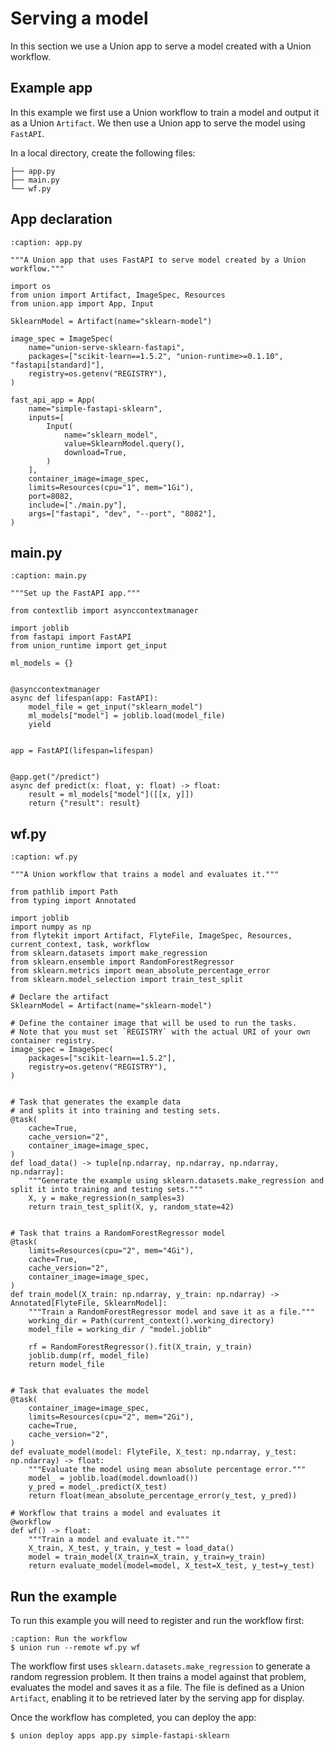 # Serving a model

In this section we use a Union app to serve a model created with a Union workflow.

## Example app

In this example we first use a Union workflow to train a model and output it as a Union `Artifact`.
We then use a Union app to serve the model using `FastAPI`.

In a local directory, create the following files:

```{code-block} shell
├── app.py
├── main.py
└── wf.py
```

## App declaration

```{code-block} python
:caption: app.py

"""A Union app that uses FastAPI to serve model created by a Union workflow."""

import os
from union import Artifact, ImageSpec, Resources
from union.app import App, Input

SklearnModel = Artifact(name="sklearn-model")

image_spec = ImageSpec(
    name="union-serve-sklearn-fastapi",
    packages=["scikit-learn==1.5.2", "union-runtime>=0.1.10", "fastapi[standard]"],
    registry=os.getenv("REGISTRY"),
)

fast_api_app = App(
    name="simple-fastapi-sklearn",
    inputs=[
        Input(
            name="sklearn_model",
            value=SklearnModel.query(),
            download=True,
        )
    ],
    container_image=image_spec,
    limits=Resources(cpu="1", mem="1Gi"),
    port=8082,
    include=["./main.py"],
    args=["fastapi", "dev", "--port", "8082"],
)
```

## main.py

```{code-block} python
:caption: main.py

"""Set up the FastAPI app."""

from contextlib import asynccontextmanager

import joblib
from fastapi import FastAPI
from union_runtime import get_input

ml_models = {}


@asynccontextmanager
async def lifespan(app: FastAPI):
    model_file = get_input("sklearn_model")
    ml_models["model"] = joblib.load(model_file)
    yield


app = FastAPI(lifespan=lifespan)


@app.get("/predict")
async def predict(x: float, y: float) -> float:
    result = ml_models["model"]([[x, y]])
    return {"result": result}
```

## wf.py

```{code-block} python
:caption: wf.py

"""A Union workflow that trains a model and evaluates it."""

from pathlib import Path
from typing import Annotated

import joblib
import numpy as np
from flytekit import Artifact, FlyteFile, ImageSpec, Resources, current_context, task, workflow
from sklearn.datasets import make_regression
from sklearn.ensemble import RandomForestRegressor
from sklearn.metrics import mean_absolute_percentage_error
from sklearn.model_selection import train_test_split

# Declare the artifact
SklearnModel = Artifact(name="sklearn-model")

# Define the container image that will be used to run the tasks.
# Note that you must set `REGISTRY` with the actual URI of your own container registry.
image_spec = ImageSpec(
    packages=["scikit-learn==1.5.2"],
    registry=os.getenv("REGISTRY"),
)


# Task that generates the example data
# and splits it into training and testing sets.
@task(
    cache=True,
    cache_version="2",
    container_image=image_spec,
)
def load_data() -> tuple[np.ndarray, np.ndarray, np.ndarray, np.ndarray]:
    """Generate the example using sklearn.datasets.make_regression and split it into training and testing sets."""
    X, y = make_regression(n_samples=3)
    return train_test_split(X, y, random_state=42)


# Task that trains a RandomForestRegressor model
@task(
    limits=Resources(cpu="2", mem="4Gi"),
    cache=True,
    cache_version="2",
    container_image=image_spec,
)
def train_model(X_train: np.ndarray, y_train: np.ndarray) -> Annotated[FlyteFile, SklearnModel]:
    """Train a RandomForestRegressor model and save it as a file."""
    working_dir = Path(current_context().working_directory)
    model_file = working_dir / "model.joblib"

    rf = RandomForestRegressor().fit(X_train, y_train)
    joblib.dump(rf, model_file)
    return model_file


# Task that evaluates the model
@task(
    container_image=image_spec,
    limits=Resources(cpu="2", mem="2Gi"),
    cache=True,
    cache_version="2",
)
def evaluate_model(model: FlyteFile, X_test: np.ndarray, y_test: np.ndarray) -> float:
    """Evaluate the model using mean absolute percentage error."""
    model_ = joblib.load(model.download())
    y_pred = model_.predict(X_test)
    return float(mean_absolute_percentage_error(y_test, y_pred))

# Workflow that trains a model and evaluates it
@workflow
def wf() -> float:
    """Train a model and evaluate it."""
    X_train, X_test, y_train, y_test = load_data()
    model = train_model(X_train=X_train, y_train=y_train)
    return evaluate_model(model=model, X_test=X_test, y_test=y_test)
```

## Run the example

To run this example you will need to register and run the workflow first:

```{code-block} shell
:caption: Run the workflow
$ union run --remote wf.py wf
```

The workflow first uses `sklearn.datasets.make_regression` to generate a random regression problem.
It then trains a model against that problem, evaluates the model and saves it as a file.
The file is defined as a Union `Artifact`, enabling it to be retrieved later by the serving app for display.

Once the workflow has completed, you can deploy the app:

```{code-block} shell
$ union deploy apps app.py simple-fastapi-sklearn
```
